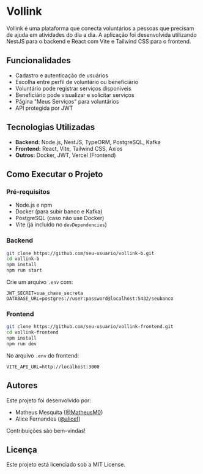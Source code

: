 
# Vollink

Vollink é uma plataforma que conecta voluntários a pessoas que precisam de ajuda em atividades do dia a dia. A aplicação foi desenvolvida utilizando NestJS para o backend e React com Vite e Tailwind CSS para o frontend.

## Funcionalidades

- Cadastro e autenticação de usuários
- Escolha entre perfil de voluntário ou beneficiário
- Voluntário pode registrar serviços disponíveis
- Beneficiário pode visualizar e solicitar serviços
- Página "Meus Serviços" para voluntários
- API protegida por JWT

## Tecnologias Utilizadas

- **Backend:** Node.js, NestJS, TypeORM, PostgreSQL, Kafka
- **Frontend:** React, Vite, Tailwind CSS, Axios
- **Outros:** Docker, JWT, Vercel (Frontend)

## Como Executar o Projeto

### Pré-requisitos

- Node.js e npm
- Docker (para subir banco e Kafka)
- PostgreSQL (caso não use Docker)
- Vite (já incluído no `devDependencies`)

### Backend

```bash
git clone https://github.com/seu-usuario/vollink-b.git
cd vollink-b
npm install
npm run start
```

Crie um arquivo `.env` com:

```
JWT_SECRET=sua_chave_secreta
DATABASE_URL=postgres://user:password@localhost:5432/seubanco
```

### Frontend

```bash
git clone https://github.com/seu-usuario/vollink-frontend.git
cd vollink-frontend
npm install
npm run dev
```

No arquivo `.env` do frontend:

```
VITE_API_URL=http://localhost:3000
```

## Autores

Este projeto foi desenvolvido por:

- Matheus Mesquita ([@MatheusM0](https://github.com/MatheusM0))
- Alice Fernandes ([@alicef](https://github.com/alicef))

Contribuições são bem-vindas!

## Licença

Este projeto está licenciado sob a MIT License.
